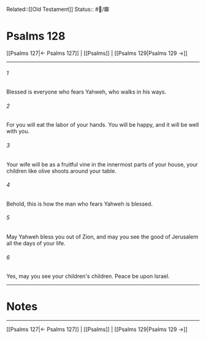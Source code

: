Related::[[Old Testament]]
Status:: #📖/🟥
# Psalms 128

[[Psalms 127|← Psalms 127]] | [[Psalms]] | [[Psalms 129|Psalms 129 →]]
***



###### 1 
Blessed is everyone who fears Yahweh, who walks in his ways. 

###### 2 
For you will eat the labor of your hands. You will be happy, and it will be well with you. 

###### 3 
Your wife will be as a fruitful vine in the innermost parts of your house, your children like olive shoots around your table. 

###### 4 
Behold, this is how the man who fears Yahweh is blessed. 

###### 5 
May Yahweh bless you out of Zion, and may you see the good of Jerusalem all the days of your life. 

###### 6 
Yes, may you see your children's children. Peace be upon Israel.

---
# Notes


***
[[Psalms 127|← Psalms 127]] | [[Psalms]] | [[Psalms 129|Psalms 129 →]]
